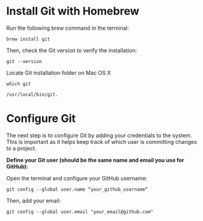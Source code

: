# Install Git with Homebrew

Run the following brew command in the terminal:

    brew install git

Then, check the Git version to verify the installation:

    git --version

Locate Git installation folder on Mac OS X

    which git
    
    /usr/local/bin/git.

# Configure Git

The next step is to configure Git by adding your credentials to the system. This is important as it helps keep track of which user is committing changes to a project.

**Define your Git user (should be the same name and email you use for GitHub):**

Open the terminal and configure your GitHub username:

    git config --global user.name “your_github_username”

Then, add your email:

    git config --global user.email "your_email@github.com"
